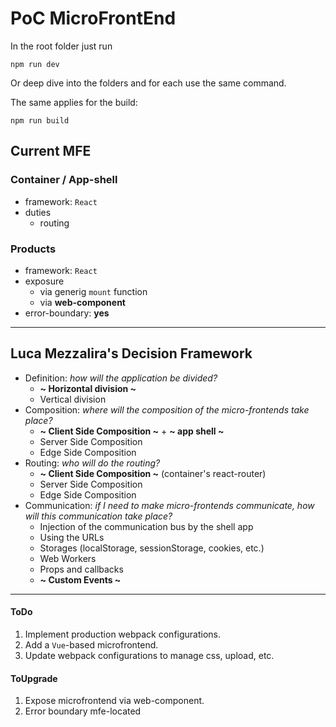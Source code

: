 # PoC MicroFrontEnd

In the root folder just run

`npm run dev`

Or deep dive into the folders and for each use the same command.

The same applies for the build:

`npm run build`

## Current MFE

### Container / App-shell

- framework: `React`
- duties
  - routing

### Products

- framework: `React`
- exposure
  - via generig `mount` function
  - via **web-component**
- error-boundary: **yes**

---

## Luca Mezzalira's Decision Framework

- Definition: _how will the application be divided?_
  - **~ Horizontal division ~**
  - Vertical division
- Composition: _where will the composition of the micro-frontends take place?_
  - **~ Client Side Composition ~** + **~ app shell ~**
  - Server Side Composition
  - Edge Side Composition
- Routing: _who will do the routing?_
  - **~ Client Side Composition ~** (container's react-router)
  - Server Side Composition
  - Edge Side Composition
- Communication: _if I need to make micro-frontends communicate, how will this communication take place?_
  - Injection of the communication bus by the shell app
  - Using the URLs
  - Storages (localStorage, sessionStorage, cookies, etc.)
  - Web Workers
  - Props and callbacks
  - **~ Custom Events ~**

---

#### ToDo

1. Implement production webpack configurations.
1. Add a `Vue`-based microfrontend.
1. Update webpack configurations to manage css, upload, etc.

#### ToUpgrade

1. Expose microfrontend via web-component.
1. Error boundary mfe-located
